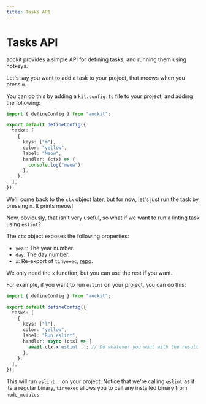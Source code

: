 ```yaml
---
title: Tasks API
---
```


# Tasks API <Badge text="experimental" type="warning"/>

aockit provides a simple API for defining tasks, and running them using hotkeys.

Let's say you want to add a task to your project, that meows when you press `m`.

You can do this by adding a `kit.config.ts` file to your project, and adding the following:

```ts
import { defineConfig } from "aockit";

export default defineConfig({
  tasks: [
    {
      keys: ["m"],
      color: "yellow",
      label: "Meow",
      handler: (ctx) => {
        console.log("meow");
      },
    },
  ],
});
```

We'll come back to the `ctx` object later, but for now, let's just run the task by pressing `m`. It prints meow!

Now, obviously, that isn't very useful, so what if we want to run a linting task using `eslint`?

The `ctx` object exposes the following properties:

- `year`: The year number.
- `day`: The day number.
- `x`: Re-export of `tinyexec`, [repo](https://github.com/tinylibs/tinyexec).

We only need the `x` function, but you can use the rest if you want.

For example, if you want to run `eslint` on your project, you can do this:

```ts
import { defineConfig } from "aockit";

export default defineConfig({
  tasks: [
    {
      keys: ["l"],
      color: "yellow",
      label: "Run eslint",
      handler: async (ctx) => {
        await ctx.x`eslint .`; // Do whatever you want with the result
      },
    },
  ],
});
```

This will run `eslint .` on your project. Notice that we're calling `eslint` as if its a regular binary, `tinyexec` allows you to call any installed binary from `node_modules`.
